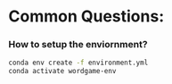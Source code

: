 # Common Questions:

### How to setup the enviornment?
```bash 
conda env create -f environment.yml
conda activate wordgame-env
```
